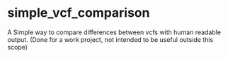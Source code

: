 # simple_vcf_comparison
A Simple way to compare differences between vcfs with human readable output. (Done for a work project, not intended to be useful outside this scope)
